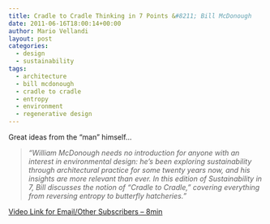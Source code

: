 ```yaml
---
title: Cradle to Cradle Thinking in 7 Points &#8211; Bill McDonough
date: 2011-06-16T18:00:14+00:00
author: Mario Vellandi
layout: post
categories:
  - design
  - sustainability
tags:
  - architecture
  - bill mcdonough
  - cradle to cradle
  - entropy
  - environment
  - regenerative design
---
```

Great ideas from the &#8220;man&#8221; himself&#8230;

> *&#8220;William McDonough needs no introduction for anyone with an interest in environmental design: he&#8217;s been exploring sustainability through architectural practice for some twenty years now, and his insights are more relevant than ever. In this edition of Sustainability in 7, Bill discusses the notion of &#8220;Cradle to Cradle,&#8221; covering everything from reversing entropy to butterfly hatcheries.&#8221;*

[Video Link for Email/Other Subscribers &#8211; 8min](http://vimeo.com/22055206)
